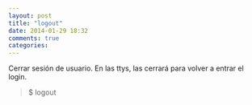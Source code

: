 ```yaml
---
layout: post
title: "logout"
date: 2014-01-29 18:32
comments: true
categories: 
---
```

Cerrar sesión de usuario. En las ttys, las cerrará para volver a entrar el login.

>$ logout 

